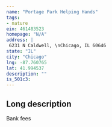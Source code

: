```yaml
---
name: "Portage Park Helping Hands"
tags:
- nature
ein: 461483523
homepage: "N/A"
address: |
 6231 N Caldwell, \nChicago, IL 60646
state: "IL"
city: "Chicago"
lng: -87.760765
lat: 41.994537
description: ""
is_501c3: 
---
```


## Long description

Bank fees
